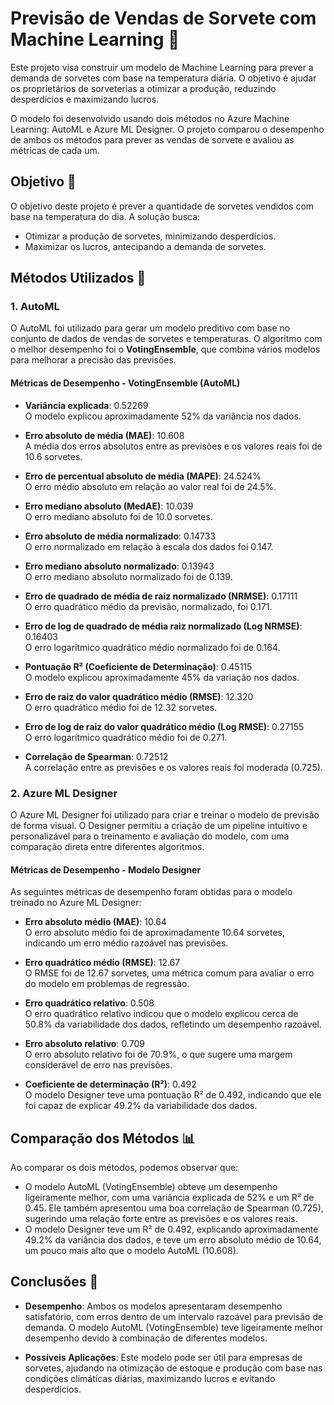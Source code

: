 # Previsão de Vendas de Sorvete com Machine Learning 🍦

Este projeto visa construir um modelo de Machine Learning para prever a demanda de sorvetes com base na temperatura diária. O objetivo é ajudar os proprietários de sorveterias a otimizar a produção, reduzindo desperdícios e maximizando lucros.

O modelo foi desenvolvido usando dois métodos no Azure Machine Learning: AutoML e Azure ML Designer. O projeto comparou o desempenho de ambos os métodos para prever as vendas de sorvete e avaliou as métricas de cada um.

## Objetivo 🎯

O objetivo deste projeto é prever a quantidade de sorvetes vendidos com base na temperatura do dia. A solução busca:

- Otimizar a produção de sorvetes, minimizando desperdícios.
- Maximizar os lucros, antecipando a demanda de sorvetes.

## Métodos Utilizados 🔎

### 1. AutoML

O AutoML foi utilizado para gerar um modelo preditivo com base no conjunto de dados de vendas de sorvetes e temperaturas. O algoritmo com o melhor desempenho foi o **VotingEnsemble**, que combina vários modelos para melhorar a precisão das previsões.

#### Métricas de Desempenho - VotingEnsemble (AutoML)

- **Variância explicada**: 0.52269  
  O modelo explicou aproximadamente 52% da variância nos dados.
  
- **Erro absoluto de média (MAE)**: 10.608  
  A média dos erros absolutos entre as previsões e os valores reais foi de 10.6 sorvetes.
  
- **Erro de percentual absoluto de média (MAPE)**: 24.524%  
  O erro médio absoluto em relação ao valor real foi de 24.5%.

- **Erro mediano absoluto (MedAE)**: 10.039  
  O erro mediano absoluto foi de 10.0 sorvetes.

- **Erro absoluto de média normalizado**: 0.14733  
  O erro normalizado em relação à escala dos dados foi 0.147.

- **Erro mediano absoluto normalizado**: 0.13943  
  O erro mediano absoluto normalizado foi de 0.139.

- **Erro de quadrado de média de raiz normalizado (NRMSE)**: 0.17111  
  O erro quadrático médio da previsão, normalizado, foi 0.171.

- **Erro de log de quadrado de média raiz normalizado (Log NRMSE)**: 0.16403  
  O erro logarítmico quadrático médio normalizado foi de 0.164.

- **Pontuação R² (Coeficiente de Determinação)**: 0.45115  
  O modelo explicou aproximadamente 45% da variação nos dados.

- **Erro de raiz do valor quadrático médio (RMSE)**: 12.320  
  O erro quadrático médio foi de 12.32 sorvetes.

- **Erro de log de raiz do valor quadrático médio (Log RMSE)**: 0.27155  
  O erro logarítmico quadrático médio foi de 0.271.

- **Correlação de Spearman**: 0.72512  
  A correlação entre as previsões e os valores reais foi moderada (0.725).

### 2. Azure ML Designer

O Azure ML Designer foi utilizado para criar e treinar o modelo de previsão de forma visual. O Designer permitiu a criação de um pipeline intuitivo e personalizável para o treinamento e avaliação do modelo, com uma comparação direta entre diferentes algoritmos.

#### Métricas de Desempenho - Modelo Designer

As seguintes métricas de desempenho foram obtidas para o modelo treinado no Azure ML Designer:

- **Erro absoluto médio (MAE)**: 10.64  
  O erro absoluto médio foi de aproximadamente 10.64 sorvetes, indicando um erro médio razoável nas previsões.

- **Erro quadrático médio (RMSE)**: 12.67  
  O RMSE foi de 12.67 sorvetes, uma métrica comum para avaliar o erro do modelo em problemas de regressão.

- **Erro quadrático relativo**: 0.508  
  O erro quadrático relativo indicou que o modelo explicou cerca de 50.8% da variabilidade dos dados, refletindo um desempenho razoável.

- **Erro absoluto relativo**: 0.709  
  O erro absoluto relativo foi de 70.9%, o que sugere uma margem considerável de erro nas previsões.

- **Coeficiente de determinação (R²)**: 0.492  
  O modelo Designer teve uma pontuação R² de 0.492, indicando que ele foi capaz de explicar 49.2% da variabilidade dos dados.

## Comparação dos Métodos 📊

Ao comparar os dois métodos, podemos observar que:

- O modelo AutoML (VotingEnsemble) obteve um desempenho ligeiramente melhor, com uma variância explicada de 52% e um R² de 0.45. Ele também apresentou uma boa correlação de Spearman (0.725), sugerindo uma relação forte entre as previsões e os valores reais.
- O modelo Designer teve um R² de 0.492, explicando aproximadamente 49.2% da variância dos dados, e teve um erro absoluto médio de 10.64, um pouco mais alto que o modelo AutoML (10.608).

## Conclusões 📑 

- **Desempenho**: Ambos os modelos apresentaram desempenho satisfatório, com erros dentro de um intervalo razoável para previsão de demanda. O modelo AutoML (VotingEnsemble) teve ligeiramente melhor desempenho devido à combinação de diferentes modelos.

- **Possíveis Aplicações**: Este modelo pode ser útil para empresas de sorvetes, ajudando na otimização de estoque e produção com base nas condições climáticas diárias, maximizando lucros e evitando desperdícios.